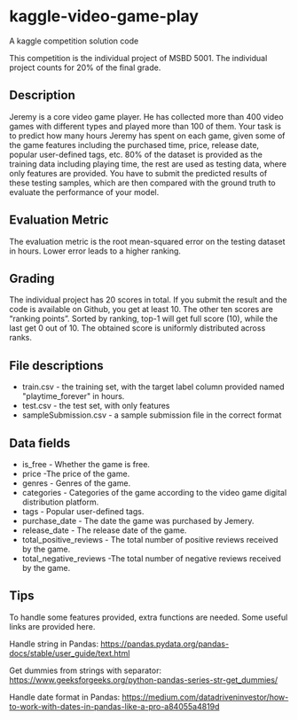 # kaggle-video-game-play

A kaggle competition solution code

This competition is the individual project of MSBD 5001. The individual project counts for 20% of the final grade.

## Description

Jeremy is a core video game player. He has collected more than 400 video games with different types and played more than 100 of them. Your task is to predict how many hours Jeremy has spent on each game, given some of the game features including the purchased time, price, release date, popular user-defined tags, etc. 80% of the dataset is provided as the training data including playing time, the rest are used as testing data, where only features are provided. You have to submit the predicted results of these testing samples, which are then compared with the ground truth to evaluate the performance of your model.

## Evaluation Metric
The evaluation metric is the root mean-squared error on the testing dataset in hours. Lower error leads to a higher ranking.

## Grading
The individual project has 20 scores in total. If you submit the result and the code is available on Github, you get at least 10. The other ten scores are “ranking points”. Sorted by ranking, top-1 will get full score (10), while the last get 0 out of 10. The obtained score is uniformly distributed across ranks.

## File descriptions
* train.csv - the training set, with the target label column provided named "playtime_forever" in hours.
* test.csv - the test set, with only features
* sampleSubmission.csv - a sample submission file in the correct format

## Data fields
* is_free - Whether the game is free.
* price -The price of the game.
* genres - Genres of the game.
* categories - Categories of the game according to the video game digital distribution platform.
* tags - Popular user-defined tags.
* purchase_date - The date the game was purchased by Jemery.
* release_date - The release date of the game.
* total_positive_reviews - The total number of positive reviews received by the game.
* total_negative_reviews -The total number of negative reviews received by the game.

## Tips

To handle some features provided, extra functions are needed. Some useful links are provided here.

Handle string in Pandas: https://pandas.pydata.org/pandas-docs/stable/user_guide/text.html

Get dummies from strings with separator: https://www.geeksforgeeks.org/python-pandas-series-str-get_dummies/

Handle date format in Pandas: https://medium.com/datadriveninvestor/how-to-work-with-dates-in-pandas-like-a-pro-a84055a4819d
